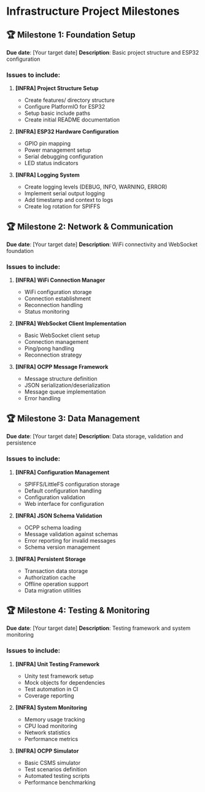 # Infrastructure Project Milestones

## 🏆 Milestone 1: Foundation Setup
**Due date**: [Your target date]
**Description**: Basic project structure and ESP32 configuration

### Issues to include:
1. **[INFRA] Project Structure Setup**
   - Create features/ directory structure
   - Configure PlatformIO for ESP32
   - Setup basic include paths
   - Create initial README documentation

2. **[INFRA] ESP32 Hardware Configuration**
   - GPIO pin mapping
   - Power management setup
   - Serial debugging configuration
   - LED status indicators

3. **[INFRA] Logging System**
   - Create logging levels (DEBUG, INFO, WARNING, ERROR)
   - Implement serial output logging
   - Add timestamp and context to logs
   - Create log rotation for SPIFFS

## 🏆 Milestone 2: Network & Communication
**Due date**: [Your target date]
**Description**: WiFi connectivity and WebSocket foundation

### Issues to include:
1. **[INFRA] WiFi Connection Manager**
   - WiFi configuration storage
   - Connection establishment
   - Reconnection handling
   - Status monitoring

2. **[INFRA] WebSocket Client Implementation**
   - Basic WebSocket client setup
   - Connection management
   - Ping/pong handling
   - Reconnection strategy

3. **[INFRA] OCPP Message Framework**
   - Message structure definition
   - JSON serialization/deserialization
   - Message queue implementation
   - Error handling

## 🏆 Milestone 3: Data Management
**Due date**: [Your target date]
**Description**: Data storage, validation and persistence

### Issues to include:
1. **[INFRA] Configuration Management**
   - SPIFFS/LittleFS configuration storage
   - Default configuration handling
   - Configuration validation
   - Web interface for configuration

2. **[INFRA] JSON Schema Validation**
   - OCPP schema loading
   - Message validation against schemas
   - Error reporting for invalid messages
   - Schema version management

3. **[INFRA] Persistent Storage**
   - Transaction data storage
   - Authorization cache
   - Offline operation support
   - Data migration utilities

## 🏆 Milestone 4: Testing & Monitoring
**Due date**: [Your target date]
**Description**: Testing framework and system monitoring

### Issues to include:
1. **[INFRA] Unit Testing Framework**
   - Unity test framework setup
   - Mock objects for dependencies
   - Test automation in CI
   - Coverage reporting

2. **[INFRA] System Monitoring**
   - Memory usage tracking
   - CPU load monitoring
   - Network statistics
   - Performance metrics

3. **[INFRA] OCPP Simulator**
   - Basic CSMS simulator
   - Test scenarios definition
   - Automated testing scripts
   - Performance benchmarking
